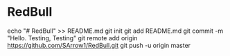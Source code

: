 # RedBull
echo "# RedBull" >> README.md
git init
git add README.md
git commit -m "Hello. Testing, Testing"
git remote add origin https://github.com/SArrow1/RedBull.git
git push -u origin master
